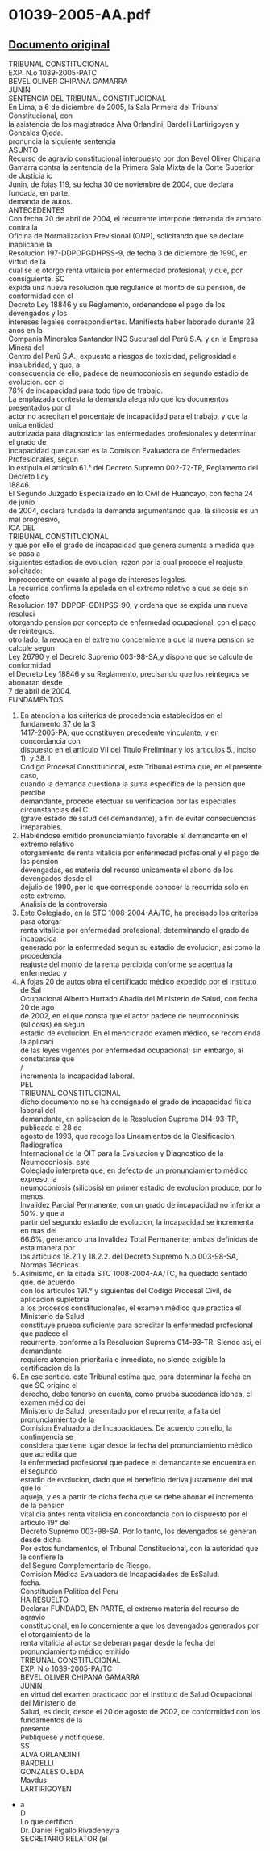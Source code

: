 
01039-2005-AA.pdf
=================
  
[Documento original](https://tc.gob.pe/jurisprudencia/2006/01039-2005-AA.pdf)  
---  
TRIBUNAL CONSTITUCIONAL  
EXP. N.o 1039-2005-PATC  
BEVEL OLIVER CHIPANA GAMARRA  
JUNIN  
SENTENCIA DEL TRIBUNAL CONSTITUCIONAL  
En Lima, a 6 de diciembre de 2005, la Sala Primera del Tribunal Constitucional, con  
la asistencia de los magistrados Alva Orlandini, Bardelli Lartirigoyen y Gonzales Ojeda.  
pronuncia la siguiente sentencia  
ASUNTO  
Recurso de agravio constitucional interpuesto por don Bevel Oliver Chipana  
Gamarra contra la sentencia de la Primera Sala Mixta de la Corte Superior de Justicia ic  
Junin, de fojas 119, su fecha 30 de noviembre de 2004, que declara fundada, en parte.  
demanda de autos.  
ANTECEDENTES  
Con fecha 20 de abril de 2004, el recurrente interpone demanda de amparo contra la  
Oficina de Normalizacion Previsional (ONP), solicitando que se declare inaplicable la  
Resolucion 197-DDPOPGDHPSS-9, de fecha 3 de diciembre de 1990, en virtud de la  
cual se le otorgo renta vitalicia por enfermedad profesional; y que, por consiguiente. SC  
expida una nueva resolucion que regularice el monto de su pension, de conformidad con cl  
Decreto Ley 18846 y su Reglamento, ordenandose el pago de los devengados y los  
intereses legales correspondientes. Manifiesta haber laborado durante 23 anos en la  
Compania Minerales Santander INC Sucursal del Perû S.A. y en la Empresa Minera del  
Centro del Perû S.A., expuesto a riesgos de toxicidad, peligrosidad e insalubridad, y que, a  
consecuencia de ello, padece de neumoconiosis en segundo estadio de evolucion. con cl  
78% de incapacidad para todo tipo de trabajo.  
La emplazada contesta la demanda alegando que los documentos presentados por cl  
actor no acreditan el porcentaje de incapacidad para el trabajo, y que la unica entidad  
autorizada para diagnosticar las enfermedades profesionales y determinar el grado de  
incapacidad que causan es la Comision Evaluadora de Enfermedades Profesionales, segun  
lo estipula el articulo 61.° del Decreto Supremo 002-72-TR, Reglamento del Decreto Lcy  
18846.  
El Segundo Juzgado Especializado en lo Civil de Huancayo, con fecha 24 de junio  
de 2004, declara fundada la demanda argumentando que, la silicosis es un mal progresivo,  
ICA DEL  
TRIBUNAL CONSTITUCIONAL  
y que por ello el grado de incapacidad que genera aumenta a medida que se pasa a  
siguientes estadios de evolucion, razon por la cual procede el reajuste solicitado:  
improcedente en cuanto al pago de intereses legales.  
La recurrida confirma la apelada en el extremo relativo a que se deje sin efccto  
Resolucion 197-DDPOP-GDHPSS-90, y ordena que se expida una nueva resoluci  
otorgando pension por concepto de enfermedad ocupacional, con el pago de reintegros.  
otro lado, la revoca en el extremo concerniente a que la nueva pension se calcule segun  
Ley 26790 y el Decreto Supremo 003-98-SA,y dispone que se calcule de conformidad  
el Decreto Ley 18846 y su Reglamento, precisando que los reintegros se abonaran desde  
7 de abril de 2004.  
FUNDAMENTOS  
1. En atencion a los criterios de procedencia establecidos en el fundamento 37 de la S  
1417-2005-PA, que constituyen precedente vinculante, y en concordancia con  
dispuesto en el articulo VII del Titulo Preliminar y los articulos 5., inciso 1). y 38. l  
Codigo Procesal Constitucional, este Tribunal estima que, en el presente caso,  
cuando la demanda cuestiona la suma especifica de la pension que percibe  
demandante, procede efectuar su verificacion por las especiales circunstancias del C  
(grave estado de salud del demandante), a fin de evitar consecuencias irreparables.  
2. Habiéndose emitido pronunciamiento favorable al demandante en el extremo relativo  
otorgamiento de renta vitalicia por enfermedad profesional y el pago de las pension  
devengadas, es materia del recurso unicamente el abono de los devengados desde el  
dejulio de 1990, por lo que corresponde conocer la recurrida solo en este extremo.  
Analisis de la controversia  
3. Este Colegiado, en la STC 1008-2004-AA/TC, ha precisado los criterios para otorgar  
renta vitalicia por enfermedad profesional, determinando el grado de incapacida  
generado por la enfermedad segun su estadio de evolucion, asi como la procedencia  
reajuste del monto de la renta percibida conforme se acentua la enfermedad y  
4. A fojas 20 de autos obra el certificado médico expedido por el Instituto de Sal  
Ocupacional Alberto Hurtado Abadia del Ministerio de Salud, con fecha 20 de ago  
de 2002, en el que consta que el actor padece de neumoconiosis (silicosis) en segun  
estadio de evolucion. En el mencionado examen médico, se recomienda la aplicaci  
de las leyes vigentes por enfermedad ocupacional; sin embargo, al constatarse que  
/  
incrementa la incapacidad laboral.  
PEL  
TRIBUNAL CONSTITUCIONAL  
dicho documento no se ha consignado el grado de incapacidad fisica laboral del  
demandante, en aplicacion de la Resolucion Suprema 014-93-TR, publicada el 28 de  
agosto de 1993, que recoge los Lineamientos de la Clasificacion Radiografica  
Internacional de la OIT para la Evaluacion y Diagnostico de la Neumoconiosis. este  
Colegiado interpreta que, en defecto de un pronunciamiento médico expreso. la  
neumoconiosis (silicosis) en primer estadio de evolucion produce, por lo menos.  
Invalidez Parcial Permanente, con un grado de incapacidad no inferior a 50%. y que a  
partir del segundo estadio de evolucion, la incapacidad se incrementa en mas del  
66.6%, generando una Invalidez Total Permanente; ambas definidas de esta manera por  
los articulos 18.2.1 y 18.2.2. del Decreto Supremo N.o 003-98-SA, Normas Técnicas  
5. Asimismo, en la citada STC 1008-2004-AA/TC, ha quedado sentado que. de acuerdo  
con los articulos 191.° y siguientes del Codigo Procesal Civil, de aplicacion supletoria  
a los procesos constitucionales, el examen médico que practica el Ministerio de Salud  
constituye prueba suficiente para acreditar la enfermedad profesional que padece cl  
recurrente, conforme a la Resolucion Suprema 014-93-TR. Siendo asi, el demandante  
requiere atencion prioritaria e inmediata, no siendo exigible la certificacion de la  
6. En ese sentido. este Tribunal estima que, para determinar la fecha en que SC origino el  
derecho, debe tenerse en cuenta, como prueba sucedanca idonea, cl examen médico dei  
Ministerio de Salud, presentado por el recurrente, a falta del pronunciamiento de la  
Comision Evaluadora de Incapacidades. De acuerdo con ello, la contingencia se  
considera que tiene lugar desde la fecha del pronunciamiento médico que acredita que  
la enfermedad profesional que padece el demandante se encuentra en el segundo  
estadio de evolucion, dado que el beneficio deriva justamente del mal que lo  
aqueja, y es a partir de dicha fecha que se debe abonar el incremento de la pension  
vitalicia antes renta vitalicia en concordancia con lo dispuesto por el articulo 19° del  
Decreto Supremo 003-98-SA. Por lo tanto, los devengados se generan desde dicha  
Por estos fundamentos, el Tribunal Constitucional, con la autoridad que le confiere la  
del Seguro Complementario de Riesgo.  
Comision Médica Evaluadora de Incapacidades de EsSalud.  
fecha.  
Constitucion Politica del Peru  
HA RESUELTO  
Declarar FUNDADO, EN PARTE, el extremo materia del recurso de agravio  
constitucional, en lo concerniente a que los devengados generados por el otorgamiento de la  
renta vitalicia al actor se deberan pagar desde la fecha del pronunciamiento médico emitido  
TRIBUNAL CONSTITUCIONAL  
EXP. N.o 1039-2005-PA/TC  
BEVEL OLIVER CHIPANA GAMARRA  
JUNIN  
en virtud del examen practicado por el Instituto de Salud Ocupacional del Ministerio de  
Salud, es decir, desde el 20 de agosto de 2002, de conformidad con los fundamentos de la  
presente.  
Publiquese y notifiquese.  
SS.  
ALVA ORLANDINT  
BARDELLI  
GONZALES OJEDA  
Mavdus  
LARTIRIGOYEN  
- a  
D  
Lo que certifico  
Dr. Daniel Figallo Rivadeneyra  
SECRETARIO RELATOR (el
